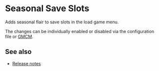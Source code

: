 ﻿# Seasonal Save Slots

Adds seasonal flair to save slots in the load game menu.

The changes can be individually enabled or disabled via the configuration file or [GMCM](https://www.nexusmods.com/stardewvalley/mods/5098).

## See also

* [Release notes](release-notes.md)
